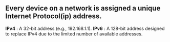 ## Every device on a network is assigned a unique Internet Protocol(ip) address.

**IPv4**
    : A 32-bit address (e.g., 192.168.1.1).
**IPv6**
    : A 128-bit address designed to replace IPv4 due to the limited number of available addresses.
